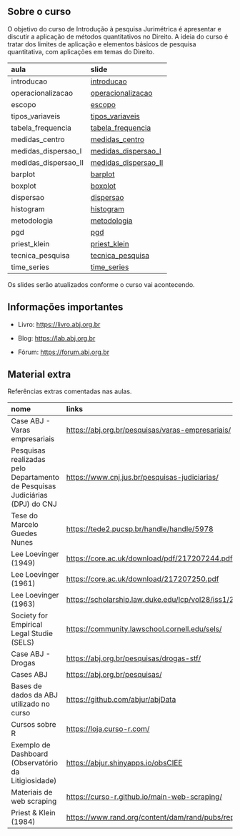 
<!-- README.md is generated from README.Rmd. Please edit that file -->

## Sobre o curso

O objetivo do curso de Introdução à pesquisa Jurimétrica é apresentar e
discutir a aplicação de métodos quantitativos no Direito. A ideia do
curso é tratar dos limites de aplicação e elementos básicos de pesquisa
quantitativa, com aplicações em temas do Direito.

| aula                   | slide                                                                                                       |
| :--------------------- | :---------------------------------------------------------------------------------------------------------- |
| introducao             | [introducao](https://abjur.github.io/202310-ipj/materiais/slides/a00_introducao.html)                       |
| operacionalizacao      | [operacionalizacao](https://abjur.github.io/202310-ipj/materiais/slides/a01_operacionalizacao.html)         |
| escopo                 | [escopo](https://abjur.github.io/202310-ipj/materiais/slides/a02_escopo.html)                               |
| tipos\_variaveis       | [tipos\_variaveis](https://abjur.github.io/202310-ipj/materiais/slides/a03_tipos_variaveis.html)            |
| tabela\_frequencia     | [tabela\_frequencia](https://abjur.github.io/202310-ipj/materiais/slides/a04_tabela_frequencia.html)        |
| medidas\_centro        | [medidas\_centro](https://abjur.github.io/202310-ipj/materiais/slides/a05_medidas_centro.html)              |
| medidas\_dispersao\_I  | [medidas\_dispersao\_I](https://abjur.github.io/202310-ipj/materiais/slides/a06_medidas_dispersao_I.html)   |
| medidas\_dispersao\_II | [medidas\_dispersao\_II](https://abjur.github.io/202310-ipj/materiais/slides/a07_medidas_dispersao_II.html) |
| barplot                | [barplot](https://abjur.github.io/202310-ipj/materiais/slides/a_barplot.html)                               |
| boxplot                | [boxplot](https://abjur.github.io/202310-ipj/materiais/slides/a_boxplot.html)                               |
| dispersao              | [dispersao](https://abjur.github.io/202310-ipj/materiais/slides/a_dispersao.html)                           |
| histogram              | [histogram](https://abjur.github.io/202310-ipj/materiais/slides/a_histogram.html)                           |
| metodologia            | [metodologia](https://abjur.github.io/202310-ipj/materiais/slides/a_metodologia.html)                       |
| pgd                    | [pgd](https://abjur.github.io/202310-ipj/materiais/slides/a_pgd.html)                                       |
| priest\_klein          | [priest\_klein](https://abjur.github.io/202310-ipj/materiais/slides/a_priest_klein.html)                    |
| tecnica\_pesquisa      | [tecnica\_pesquisa](https://abjur.github.io/202310-ipj/materiais/slides/a_tecnica_pesquisa.html)            |
| time\_series           | [time\_series](https://abjur.github.io/202310-ipj/materiais/slides/a_time_series.html)                      |

Os slides serão atualizados conforme o curso vai acontecendo.

## Informações importantes

  - Livro: <https://livro.abj.org.br>

  - Blog: <https://lab.abj.org.br>

  - Fórum: <https://forum.abj.org.br>

## Material extra

Referências extras comentadas nas aulas.

| nome                                                                         | links                                                               |
| :--------------------------------------------------------------------------- | :------------------------------------------------------------------ |
| Case ABJ - Varas empresariais                                                | <https://abj.org.br/pesquisas/varas-empresariais/>                  |
| Pesquisas realizadas pelo Departamento de Pesquisas Judiciárias (DPJ) do CNJ | <https://www.cnj.jus.br/pesquisas-judiciarias/>                     |
| Tese do Marcelo Guedes Nunes                                                 | <https://tede2.pucsp.br/handle/handle/5978>                         |
| Lee Loevinger (1949)                                                         | <https://core.ac.uk/download/pdf/217207244.pdf>                     |
| Lee Loevinger (1961)                                                         | <https://core.ac.uk/download/217207250.pdf>                         |
| Lee Loevinger (1963)                                                         | <https://scholarship.law.duke.edu/lcp/vol28/iss1/2/>                |
| Society for Empirical Legal Studie (SELS)                                    | <https://community.lawschool.cornell.edu/sels/>                     |
| Case ABJ - Drogas                                                            | <https://abj.org.br/pesquisas/drogas-stf/>                          |
| Cases ABJ                                                                    | <https://abj.org.br/pesquisas/>                                     |
| Bases de dados da ABJ utilizado no curso                                     | <https://github.com/abjur/abjData>                                  |
| Cursos sobre R                                                               | <https://loja.curso-r.com/>                                         |
| Exemplo de Dashboard (Observatório da Litigiosidade)                         | <https://abjur.shinyapps.io/obsCIEE>                                |
| Materiais de web scraping                                                    | <https://curso-r.github.io/main-web-scraping/>                      |
| Priest & Klein (1984)                                                        | <https://www.rand.org/content/dam/rand/pubs/reports/2006/R3032.pdf> |
